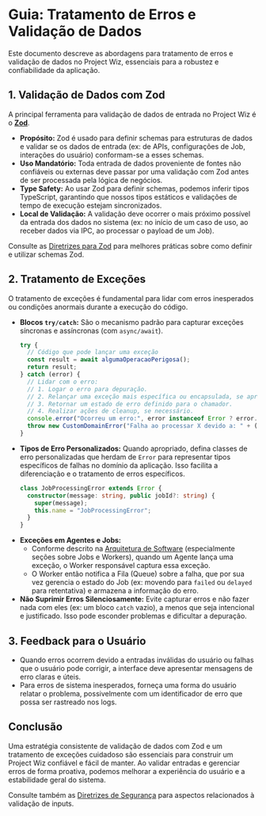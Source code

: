 # Guia: Tratamento de Erros e Validação de Dados

Este documento descreve as abordagens para tratamento de erros e validação de dados no Project Wiz, essenciais para a robustez e confiabilidade da aplicação.

## 1. Validação de Dados com Zod

A principal ferramenta para validação de dados de entrada no Project Wiz é o **[Zod](https://zod.dev/)**.

*   **Propósito:** Zod é usado para definir schemas para estruturas de dados e validar se os dados de entrada (ex: de APIs, configurações de Job, interações do usuário) conformam-se a esses schemas.
*   **Uso Mandatório:** Toda entrada de dados proveniente de fontes não confiáveis ou externas deve passar por uma validação com Zod antes de ser processada pela lógica de negócios.
*   **Type Safety:** Ao usar Zod para definir schemas, podemos inferir tipos TypeScript, garantindo que nossos tipos estáticos e validações de tempo de execução estejam sincronizados.
*   **Local de Validação:** A validação deve ocorrer o mais próximo possível da entrada dos dados no sistema (ex: no início de um caso de uso, ao receber dados via IPC, ao processar o payload de um Job).

Consulte as [Diretrizes para Zod](./02-best-practices.md#zod-best-practices) para melhores práticas sobre como definir e utilizar schemas Zod.

## 2. Tratamento de Exceções

O tratamento de exceções é fundamental para lidar com erros inesperados ou condições anormais durante a execução do código.

*   **Blocos `try/catch`:** São o mecanismo padrão para capturar exceções síncronas e assíncronas (com `async/await`).
    ```typescript
    try {
      // Código que pode lançar uma exceção
      const result = await algumaOperacaoPerigosa();
      return result;
    } catch (error) {
      // Lidar com o erro:
      // 1. Logar o erro para depuração.
      // 2. Relançar uma exceção mais específica ou encapsulada, se apropriado.
      // 3. Retornar um estado de erro definido para o chamador.
      // 4. Realizar ações de cleanup, se necessário.
      console.error("Ocorreu um erro:", error instanceof Error ? error.message : String(error));
      throw new CustomDomainError("Falha ao processar X devido a: " + (error instanceof Error ? error.message : String(error)));
    }
    ```
*   **Tipos de Erro Personalizados:** Quando apropriado, defina classes de erro personalizadas que herdam de `Error` para representar tipos específicos de falhas no domínio da aplicação. Isso facilita a diferenciação e o tratamento de erros específicos.
    ```typescript
    class JobProcessingError extends Error {
      constructor(message: string, public jobId?: string) {
        super(message);
        this.name = "JobProcessingError";
      }
    }
    ```
*   **Exceções em Agentes e Jobs:**
    *   Conforme descrito na [Arquitetura de Software](./01-software-architecture.md) (especialmente seções sobre Jobs e Workers), quando um Agente lança uma exceção, o Worker responsável captura essa exceção.
    *   O Worker então notifica a Fila (Queue) sobre a falha, que por sua vez gerencia o estado do Job (ex: movendo para `failed` ou `delayed` para retentativa) e armazena a informação do erro.
*   **Não Suprimir Erros Silenciosamente:** Evite capturar erros e não fazer nada com eles (ex: um bloco `catch` vazio), a menos que seja intencional e justificado. Isso pode esconder problemas e dificultar a depuração.

## 3. Feedback para o Usuário

*   Quando erros ocorrem devido a entradas inválidas do usuário ou falhas que o usuário pode corrigir, a interface deve apresentar mensagens de erro claras e úteis.
*   Para erros de sistema inesperados, forneça uma forma do usuário relatar o problema, possivelmente com um identificador de erro que possa ser rastreado nos logs.

## Conclusão

Uma estratégia consistente de validação de dados com Zod e um tratamento de exceções cuidadoso são essenciais para construir um Project Wiz confiável e fácil de manter. Ao validar entradas e gerenciar erros de forma proativa, podemos melhorar a experiência do usuário e a estabilidade geral do sistema.

Consulte também as [Diretrizes de Segurança](./security-guidelines.md) para aspectos relacionados à validação de inputs.
